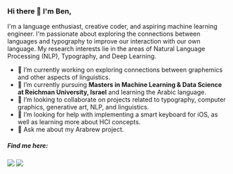 ### Hi there 👋 I'm Ben,

I'm a language enthusiast, creative coder, and aspiring machine learning engineer. I'm passionate about exploring the connections between languages and typography to improve our interaction with our own language. My research interests lie in the areas of Natural Language Processing (NLP), Typography, and Deep Learning.

- 🔭 I’m currently working on exploring connections between graphemics and other aspects of linguistics.
- 🌱 I’m currently pursuing **Masters in Machine Learning & Data Science at Reichman University, Israel** and learning the Arabic language.
- 👯 I’m looking to collaborate on projects related to typography, computer graphics, generative art, NLP, and linguistics.
- 🤔 I’m looking for help with implementing a smart keyboard for iOS, as well as learning more about HCI concepts.
- 💬 Ask me about my Arabrew project.

<!--
#### My skills include
<img title="Python" alt="Python" src="https://raw.githubusercontent.com/Thomas-George-T/Thomas-George-T/master/assets/python.svg" width="40" height="40" style="vertical-align:down; margin:4px"/>
<img title="Git" alt="Git" src="https://raw.githubusercontent.com/Thomas-George-T/Thomas-George-T/master/assets/git.svg" width="70" height="40" style="vertical-align:down; margin:4px"/>
-->

##### Find me here:
<a target="_blank" href="https://www.linkedin.com/in/ben-sapirstein-a845b6123/"><img src="https://img.shields.io/badge/-LinkedIn-0077B5?style=for-the-badge&logo=Linkedin&logoColor=white"></img></a>
<a target="_blank" href="https://twitter.com/BenThereDonDhat"><img src="https://img.shields.io/badge/-Twitter-1DA1F2?style=for-the-badge&logo=Twitter&logoColor=white"></img></a>
